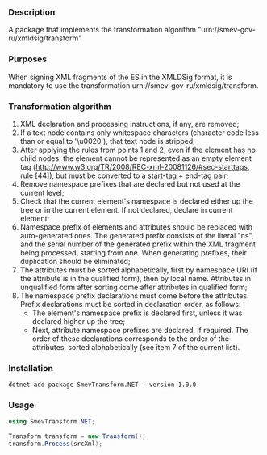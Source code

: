 ### Description

A package that implements the transformation algorithm "urn://smev-gov-ru/xmldsig/transform"

### Purposes

When signing XML fragments of the ES in the XMLDSig format, it is mandatory to use the transformation urn://smev-gov-ru/xmldsig/transform.

### Transformation algorithm

1. XML declaration and processing instructions, if any, are removed;
2. If a text node contains only whitespace characters (character code less than or equal to '\u0020'), that text node is stripped;
3. After applying the rules from points 1 and 2, even if the element has no child nodes, the element cannot be represented as an empty element tag (http://www.w3.org/TR/2008/REC-xml-20081126/#sec-starttags, rule [44]), but must be converted to a start-tag + end-tag pair;
4. Remove namespace prefixes that are declared but not used at the current level;
5. Check that the current element's namespace is declared either up the tree or in the current element. If not declared, declare in current element;
6. Namespace prefix of elements and attributes should be replaced with auto-generated ones. The generated prefix consists of the literal "ns", and the serial number of the generated prefix within the XML fragment being processed, starting from one. When generating prefixes, their duplication should be eliminated; 
7. The attributes must be sorted alphabetically, first by namespace URI (if the attribute is in the qualified form), then by local name. Attributes in unqualified form after sorting come after attributes in qualified form;
8. The namespace prefix declarations must come before the attributes. Prefix declarations must be sorted in declaration order, as follows:
    + The element's namespace prefix is declared first, unless it was declared higher up the tree;
    + Next, attribute namespace prefixes are declared, if required. The order of these declarations corresponds to the order of the attributes, sorted alphabetically (see item 7 of the current list).

### Installation
```
dotnet add package SmevTransform.NET --version 1.0.0
```

### Usage
```csharp
using SmevTransform.NET;

Transform transform = new Transform();
transform.Process(srcXml);
```
